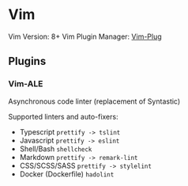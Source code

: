 # Vim

Vim Version: 8+
Vim Plugin Manager: [Vim-Plug](https://github.com/junegunn/vim-plug)

## Plugins

### Vim-ALE

Asynchronous code linter (replacement of Syntastic)

Supported linters and auto-fixers:

-   Typescript `prettify -> tslint`
-   Javascript `prettify -> eslint`
-   Shell/Bash `shellcheck`
-   Markdown `prettify -> remark-lint`
-   CSS/SCSS/SASS `prettify -> stylelint`
-   Docker (Dockerfile) `hadolint`

